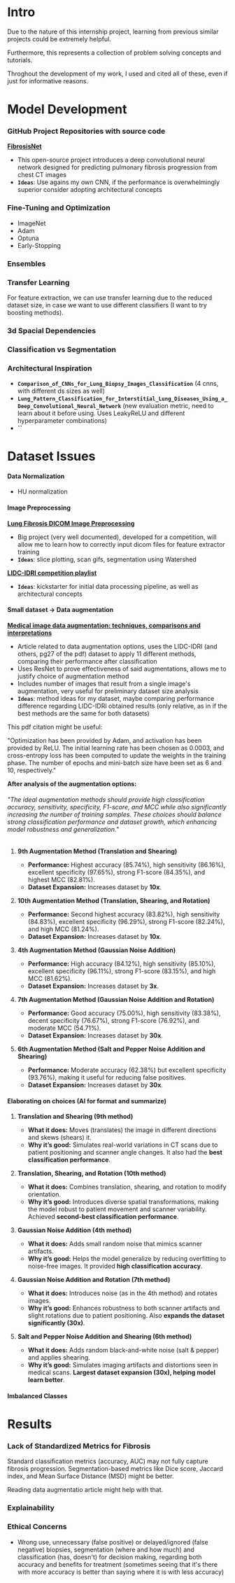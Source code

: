 # Intro

Due to the nature of this internship project, learning from previous similar projects could be extremely helpful.

Furthermore, this represents a collection of problem solving concepts and tutorials. 

Throghout the development of my work, I used and cited all of these, even if just for informative reasons.

# Model Development

### GitHub Project Repositories with source code

**[FibrosisNet](https://github.com/darwinai/FibrosisNet)**

 - This open-source project introduces a deep convolutional neural network designed for predicting pulmonary fibrosis progression from chest CT images
 - **`Ideas`**: Use agains my own CNN, if the performance is overwhelmingly superior consider adopting architectural concepts 

### Fine-Tuning and Optimization

 - ImageNet
 - Adam
 - Optuna
 - Early-Stopping

### Ensembles 



### Transfer Learning 

 For feature extraction, we can use transfer learning due to the reduced dataset size, in case we want to use different classifiers (I want to try boosting methods).


### 3d Spacial Dependencies

### Classification vs Segmentation


### Architectural Inspiration


 - **`Comparison_of_CNNs_for_Lung_Biopsy_Images_Classification`** (4 cnns, with different ds sizes as well)
 - **`Lung_Pattern_Classification_for_Interstitial_Lung_Diseases_Using_a_Deep_Convolutional_Neural_Network`** (new evaluation metric, need to learn about it before using. Uses LeakyReLU and different hyperparameter combinations)
 - **``**

# Dataset Issues

#### Data Normalization

 - HU normalization

#### Image Preprocessing

**[Lung Fibrosis DICOM Image Preprocessing](https://www.kaggle.com/code/digvijayyadav/lung-fibrosis-dicom-image-preprocessing)**

 - Big project (very well documented), developed for a competition, will allow me to learn how to correctly input dicom files for feature extractor training
 - **`Ideas`**: slice plotting, scan gifs, segmentation using Watershed

**[LIDC-IDRI competition playlist](https://www.youtube.com/playlist?list=PLQVvvaa0QuDd5meH8cStO9cMi98tPT12_)**

 - **`Ideas`**: kickstarter for initial data processing pipeline, as well as architectural concepts
  

#### Small dataset → Data augmentation 

**[Medical image data augmentation: techniques, comparisons and interpretations](https://link.springer.com/article/10.1007/s10462-023-10453-z#Sec17)**

 - Article related to data augmentation options, uses the LIDC-IDRI (and others, pg27 of the pdf) dataset to apply 11 different methods, comparing their performance after classification
 - Uses ResNet to prove effectiveness of said augmentations, allows me to justify choice of augmentation method
 - Includes number of images that result from a single image's augmentation, very useful for preliminary dataset size analysis
 - **`Ideas`**: method ideas for my dataset, maybe comparing performance difference regarding LIDC-IDRI obtained results (only relative, as in if the best methods are the same for both datasets)

This pdf citation might be useful:

"Optimization has been provided by Adam, and activation has been provided by ReLU. The initial learning rate has been chosen as 0.0003, and cross-entropy loss has been computed to update the weights in the training phase. The number of epochs and mini-batch size have been set as 6 and 10, respectively."


**After analysis of the augmentation options:**
###### *"The ideal augmentation methods should provide high classification accuracy, sensitivity, specificity, F1-score, and MCC while also significantly increasing the number of training samples. These choices should balance strong classification performance and dataset growth, which enhancing model robustness and generalization."*

1. **9th Augmentation Method (Translation and Shearing)**
   - **Performance:** Highest accuracy (85.74%), high sensitivity (86.16%), excellent specificity (97.65%), strong F1-score (84.35%), and highest MCC (82.81%).
   - **Dataset Expansion:** Increases dataset by **10x**.

2. **10th Augmentation Method (Translation, Shearing, and Rotation)**
   - **Performance:** Second highest accuracy (83.82%), high sensitivity (84.83%), excellent specificity (96.29%), strong F1-score (82.24%), and high MCC (81.24%).
   - **Dataset Expansion:** Increases dataset by **10x**.

3. **4th Augmentation Method (Gaussian Noise Addition)**
   - **Performance:** High accuracy (84.12%), high sensitivity (85.10%), excellent specificity (96.11%), strong F1-score (83.15%), and high MCC (81.62%).
   - **Dataset Expansion:** Increases dataset by **3x**.

4. **7th Augmentation Method (Gaussian Noise Addition and Rotation)**
   - **Performance:** Good accuracy (75.00%), high sensitivity (83.38%), decent specificity (76.67%), strong F1-score (76.92%), and moderate MCC (54.71%).
   - **Dataset Expansion:** Increases dataset by **30x**.

5. **6th Augmentation Method (Salt and Pepper Noise Addition and Shearing)**
   - **Performance:** Moderate accuracy (62.38%) but excellent specificity (93.76%), making it useful for reducing false positives.
   - **Dataset Expansion:** Increases dataset by **30x**.

#### Elaborating on choices (AI for format and summarize)

1. **Translation and Shearing (9th method)**
   - **What it does:** Moves (translates) the image in different directions and skews (shears) it.  
   - **Why it’s good:** Simulates real-world variations in CT scans due to patient positioning and scanner angle changes. It also had the **best classification performance**.  

2. **Translation, Shearing, and Rotation (10th method)**  
   - **What it does:** Combines translation, shearing, and rotation to modify orientation.  
   - **Why it’s good:** Introduces diverse spatial transformations, making the model robust to patient movement and scanner variability. Achieved **second-best classification performance**.  

3. **Gaussian Noise Addition (4th method)**  
   - **What it does:** Adds small random noise that mimics scanner artifacts.  
   - **Why it’s good:** Helps the model generalize by reducing overfitting to noise-free images. It provided **high classification accuracy**.  

4. **Gaussian Noise Addition and Rotation (7th method)**  
   - **What it does:** Introduces noise (as in the 4th method) and rotates images.  
   - **Why it’s good:** Enhances robustness to both scanner artifacts and slight rotations due to patient positioning. Also **expands the dataset significantly (30x)**.  

5. **Salt and Pepper Noise Addition and Shearing (6th method)**  
   - **What it does:** Adds random black-and-white noise (salt & pepper) and applies shearing.  
   - **Why it’s good:** Simulates imaging artifacts and distortions seen in medical scans. **Largest dataset expansion (30x), helping model learn better**.  



#### Imbalanced Classes


# Results

### Lack of Standardized Metrics for Fibrosis 

 Standard classification metrics (accuracy, AUC) may not fully capture fibrosis progression. Segmentation-based metrics like Dice score, Jaccard index, and Mean Surface Distance (MSD) might be better.

 Reading data augmentatio article might help with that.

### Explainability


### Ethical Concerns

 - Wrong use, unnecessary (false positive) or delayed/ignored (false negative) biopsies, segmentation (where and how much) and classification (has, doesn't) for decision making, regarding both accuracy and benefits for treatment (sometimes seeing that it's there with more accuracy is better than saying where it is with less accuracy)